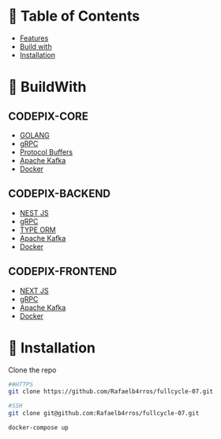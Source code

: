 # :pushpin: Table of Contents

- [Features](#rocket-features)
- [Build with](#construction_worker-BuildWith)
- [Installation](#construction_worker-installation)

# :construction_worker: BuildWith

## CODEPIX-CORE

- [GOLANG](https://go.dev/)
- [gRPC](https://grpc.io/)
- [Protocol Buffers](https://developers.google.com/protocol-buffers)
- [Apache Kafka](https://kafka.apache.org/)
- [Docker](https://www.docker.com/)

## CODEPIX-BACKEND

- [NEST JS](https://go.dev/)
- [gRPC](https://grpc.io/)
- [TYPE ORM](https://developers.google.com/protocol-buffers)
- [Apache Kafka](https://kafka.apache.org/)
- [Docker](https://www.docker.com/)

## CODEPIX-FRONTEND

- [NEXT JS](https://go.dev/)
- [gRPC](https://grpc.io/)
- [Apache Kafka](https://kafka.apache.org/)
- [Docker](https://www.docker.com/)

# :construction_worker: Installation

Clone the repo

```bash
##HTTPS
git clone https://github.com/Rafaelb4rros/fullcycle-07.git

#SSH
git clone git@github.com:Rafaelb4rros/fullcycle-07.git
```

```bash
docker-compose up
```
